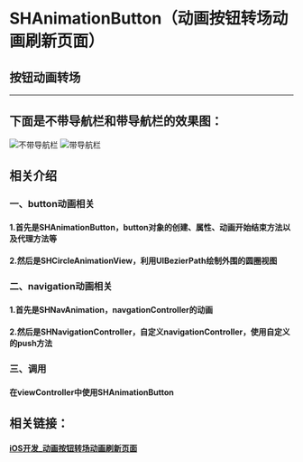 # SHAnimationButton（动画按钮转场动画刷新页面）
## 按钮动画转场
---

## 下面是不带导航栏和带导航栏的效果图：

![不带导航栏](http://oixwuce1i.bkt.clouddn.com/%E5%8A%A8%E7%94%BB%E6%8C%89%E9%92%AE%E8%BD%AC%E5%9C%BA%E5%8A%A8%E7%94%BB%E5%88%B7%E6%96%B0%E9%A1%B5%E9%9D%A2%28%E4%B8%8D%E5%B8%A6%E5%AF%BC%E8%88%AA%29.gif)   ![带导航栏](http://oixwuce1i.bkt.clouddn.com/%E5%8A%A8%E7%94%BB%E6%8C%89%E9%92%AE%E8%BD%AC%E5%9C%BA%E5%8A%A8%E7%94%BB%E5%88%B7%E6%96%B0%E9%A1%B5%E9%9D%A2%28%E5%B8%A6%E5%AF%BC%E8%88%AA%292.gif)


## 相关介绍

### 一、button动画相关

#### 1.首先是SHAnimationButton，button对象的创建、属性、动画开始结束方法以及代理方法等

#### 2.然后是SHCircleAnimationView，利用UIBezierPath绘制外围的圆圈视图


### 二、navigation动画相关

#### 1.首先是SHNavAnimation，navgationController的动画

#### 2.然后是SHNavigationController，自定义navigationController，使用自定义的push方法

### 三、调用

#### 在viewController中使用SHAnimationButton


## 相关链接：

#### [iOS开发_动画按钮转场动画刷新页面](http://www.jianshu.com/p/99e1636261e5)



	



